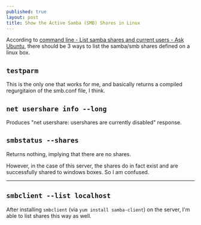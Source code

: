 ```yaml
---
published: true
layout: post
title: Show the Active Samba (SMB) Shares in Linux
---
```



According to [command line - List samba shares and current users - Ask Ubuntu](http://askubuntu.com/questions/102924/list-samba-shares-and-current-users), there should be 3 ways to list the samba/smb shares defined on a linux box.

## `testparm`
This is the only one that works for me, and basically returns a compiled regurgitaion of the smb.conf file, I think.

## `net usershare info --long`
Produces "net usershare: usershares are currently disabled" response.

## `smbstatus --shares`
Returns nothing, implying that there are no shares.

However, in the case of this server, the shares do in fact exist and are successfully shared to windows boxes. So I am confused.

---

## `smbclient --list localhost`
After installing `smbclient` (via `yum install samba-client`) on the server, I'm able to list shares this way as well.
